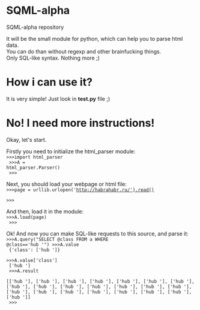 SQML-alpha
==========

SQML-alpha repository


It will be the small module for python, which can help you to parse html data.<br>
You can do than without regexp and other brainfucking things. <br>
Only SQL-like syntax. Nothing more ;)<br>

How i can use it?
=================

It is very simple! Just look in <b>test.py</b> file ;)


No! I need more instructions!
=============================

Okay, let's start.

Firstly you need to initialize the html_parser module:<br>
<code>\>\>\>import html_parser<br>
\>\>\>A = html_parser.Parser()<br>
\>\>\>
</code>

Next, you should load your webpage or html file:<br>
<code>\>\>\>page = urllib.urlopen('http://habrahabr.ru/').read()<br>
\>\>\>
</code>

And then, load it in the module:<br>
<code>\>\>\>A.load(page)<br>
\>\>\>
</code>

Ok! And now you can make SQL-like requests to this source, and parse it:<br>
<code>\>\>\>A.query("SELECT @class FROM a WHERE @class=='hub '")
\>\>\>A.value<br>
{'class': ['hub ']}<br>
\>\>\>A.value['class']<br>
['hub ']<br>
\>\>\>A.result<br>
[['hub '], ['hub '], ['hub '], ['hub '], ['hub '], ['hub '], ['hub '], ['hub '], ['hub '], ['hub '], ['hub '], ['hub '],
 ['hub '], ['hub '], ['hub '], ['hub '], ['hub '], ['hub '], ['hub '], ['hub '], ['hub '], ['hub ']]<br>
\>\>\>
</code>